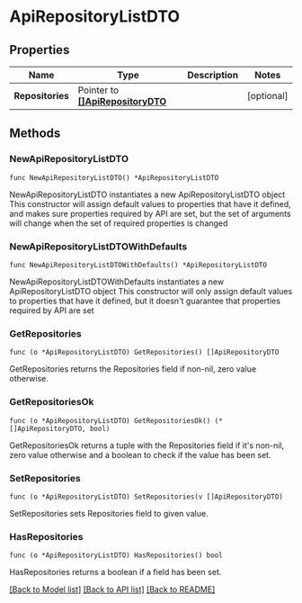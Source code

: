# ApiRepositoryListDTO

## Properties

Name | Type | Description | Notes
------------ | ------------- | ------------- | -------------
**Repositories** | Pointer to [**[]ApiRepositoryDTO**](ApiRepositoryDTO.md) |  | [optional] 

## Methods

### NewApiRepositoryListDTO

`func NewApiRepositoryListDTO() *ApiRepositoryListDTO`

NewApiRepositoryListDTO instantiates a new ApiRepositoryListDTO object
This constructor will assign default values to properties that have it defined,
and makes sure properties required by API are set, but the set of arguments
will change when the set of required properties is changed

### NewApiRepositoryListDTOWithDefaults

`func NewApiRepositoryListDTOWithDefaults() *ApiRepositoryListDTO`

NewApiRepositoryListDTOWithDefaults instantiates a new ApiRepositoryListDTO object
This constructor will only assign default values to properties that have it defined,
but it doesn't guarantee that properties required by API are set

### GetRepositories

`func (o *ApiRepositoryListDTO) GetRepositories() []ApiRepositoryDTO`

GetRepositories returns the Repositories field if non-nil, zero value otherwise.

### GetRepositoriesOk

`func (o *ApiRepositoryListDTO) GetRepositoriesOk() (*[]ApiRepositoryDTO, bool)`

GetRepositoriesOk returns a tuple with the Repositories field if it's non-nil, zero value otherwise
and a boolean to check if the value has been set.

### SetRepositories

`func (o *ApiRepositoryListDTO) SetRepositories(v []ApiRepositoryDTO)`

SetRepositories sets Repositories field to given value.

### HasRepositories

`func (o *ApiRepositoryListDTO) HasRepositories() bool`

HasRepositories returns a boolean if a field has been set.


[[Back to Model list]](../README.md#documentation-for-models) [[Back to API list]](../README.md#documentation-for-api-endpoints) [[Back to README]](../README.md)



